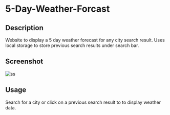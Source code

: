# 5-Day-Weather-Forcast

## Description

Website to display a 5 day weather forecast for any city search result. Uses local storage to store previous search results under search bar.

## Screenshot
![ss](https://github.com/Douped/5-Day-Weather-Forcast/assets/44848217/e4a656b0-3d6d-4906-84a9-ecea5ee5d948)


## Usage

Search for a city or click on a previous search result to to display weather data. 
